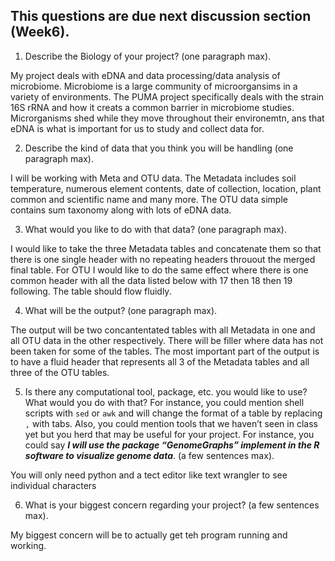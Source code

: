 ## This questions are due next discussion section (Week6).

1. Describe the Biology of your project? (one paragraph max).  

My project deals with eDNA and data processing/data analysis of microbiome. Microbiome is a large community of microorgansims in a variety of environments. The PUMA project specifically deals with the strain 16S rRNA and how it creats a common barrier in microbiome studies. Microrganisms shed while they move throughout their environemtn, ans that eDNA is what is important for us to study and collect data for. 

2. Describe the kind of data that you think you will be handling (one paragraph max). 

I will be working with Meta and OTU data. The Metadata includes soil temperature, numerous element contents, date of collection, location, plant common and scientific name and many more. The OTU data simple contains sum taxonomy along with lots of eDNA data.


3. What would you like to do with that data? (one paragraph max).  

I would like to take the three Metadata tables and concatenate them so that there is one single header with no repeating headers throuout the merged final table. For OTU I would like to do the same effect where there is one common header with all the data listed below with 17 then 18 then 19 following. The table should flow fluidly.

4. What will be the output? (one paragraph max).  

The output will be two concantentated tables with all Metadata in one and all OTU data in the other respectively. There will be filler where data has not been taken for some of the tables. The most important part of the output is to have a fluid header that represents all 3 of the Metadata tables and all three of the OTU tables.

5. Is there any computational tool, package, etc. you would like to use? What would you do with that? For instance, you could mention shell scripts with `sed` or `awk` and will change the format of a table by replacing `,` with tabs. 
Also, you could mention tools that we haven’t seen in class yet but you herd that may be useful for your project. 
For instance, you could say 
***I will use the package “GenomeGraphs” implement in the R software to visualize genome data***. (a few sentences max).

You will only need python and a tect editor like text wrangler to see individual characters

6. What is your biggest concern regarding your project? (a few sentences max).

My biggest concern will be to actually get teh program running and working.
